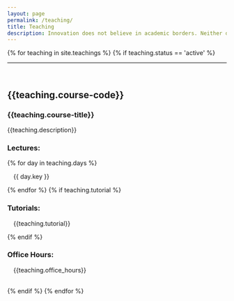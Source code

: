 ```yaml
---
layout: page
permalink: /teaching/
title: Teaching
description: Innovation does not believe in academic borders. Neither do we! We use insights and methodologies from a variety of scientific and technological domains to meet our objectives.
---
```


<section id="why">
    <div class="container">

{% for teaching in site.teachings %}
    {% if teaching.status == 'active' %}
    <hr style="width: 100% !important;
                max-width: none!important;
                border:none!important;
                height:1px!important;
                background-color:black;">    
    <div class="row">
        <div class="col-lg-8 col-md-12 text-left">
            <h2><b>{{teaching.course-code}}</b></h2>
            <h3>{{teaching.course-title}}</h3>
            <p>{{teaching.description}}</p>
        </div>
        <div class="col-lg-4 col-md-12 text-left">
            <h3>Lectures:</h3>
            <!-- <p> -->
                {% for day in teaching.days %}
                <p style="padding-left: 1em;">
                    {{ day.key }}
                </p>
                {% endfor %}
            {% if teaching.tutorial %}    
            <h3>Tutorials:</h3>
                <p style="padding-left: 1em;">
                    {{teaching.tutorial}}
                </p>
            {% endif %}    
            <!-- </p> -->
            <h3>Office Hours:</h3> <p style="padding-left: 1em;">{{teaching.office_hours}}</p>
          </div>            
    </div>
    {% endif %}
{% endfor %}
    

</div>

</section>
